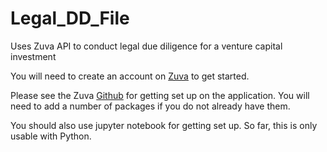 # Legal_DD_File
Uses Zuva API to conduct legal due diligence for a venture capital investment

You will need to create an account on [Zuva](https://zuva.ai/) to get started. 

Please see the Zuva [Github](https://github.com/zuvaai/zdai-python) for getting set up on the application. You will need to add a number of packages if you do not already have them. 

You should also use jupyter notebook for getting set up. So far, this is only usable with Python. 

